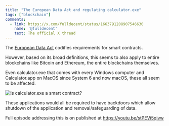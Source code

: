 ```yaml
---
title: "The European Data Act and regulating calculator.exe"
tags: ["blockchain"]
comments:
  - link: https://x.com/fulldecent/status/1663791208907546630
    name: '@fulldecent'
    text: The official X thread
---
```


The [European Data Act](https://eur-lex.europa.eu/legal-content/EN/TXT/HTML/?uri=CELEX:52022PC0068#article-30) codifies requirements for smart contracts.

However, based on its broad definitions, this seems to also apply to entire blockchains like Bitcoin and Ethereum, the entire blockchains themselves.

Even calculator.exe that comes with every Windows computer and Calculator.app on MacOS since System 6 and now macOS, these all seem to be affected.

![Is calculator.exe a smart contract?](/assets/images/2023-05-31-regulating-calculator.exe.webp)

These applications would all be required to have backdoors which allow shutdown of the application and removal/safeguarding of data.

Full episode addressing this is on published at <https://youtu.be/stPEVi5qivw>
